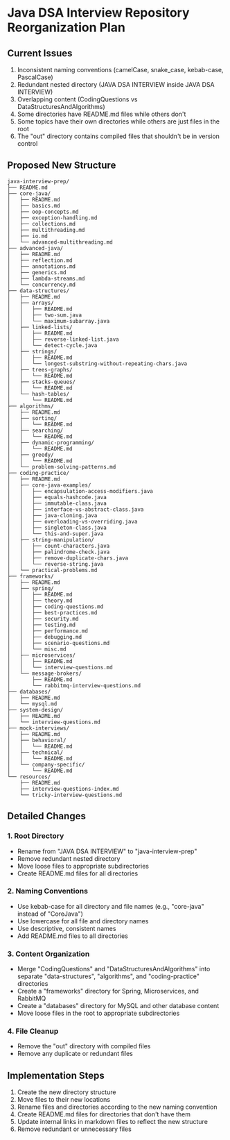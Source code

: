 # Java DSA Interview Repository Reorganization Plan

## Current Issues
1. Inconsistent naming conventions (camelCase, snake_case, kebab-case, PascalCase)
2. Redundant nested directory (JAVA DSA INTERVIEW inside JAVA DSA INTERVIEW)
3. Overlapping content (CodingQuestions vs DataStructuresAndAlgorithms)
4. Some directories have README.md files while others don't
5. Some topics have their own directories while others are just files in the root
6. The "out" directory contains compiled files that shouldn't be in version control

## Proposed New Structure

```
java-interview-prep/
├── README.md
├── core-java/
│   ├── README.md
│   ├── basics.md
│   ├── oop-concepts.md
│   ├── exception-handling.md
│   ├── collections.md
│   ├── multithreading.md
│   ├── io.md
│   └── advanced-multithreading.md
├── advanced-java/
│   ├── README.md
│   ├── reflection.md
│   ├── annotations.md
│   ├── generics.md
│   ├── lambda-streams.md
│   └── concurrency.md
├── data-structures/
│   ├── README.md
│   ├── arrays/
│   │   ├── README.md
│   │   ├── two-sum.java
│   │   └── maximum-subarray.java
│   ├── linked-lists/
│   │   ├── README.md
│   │   ├── reverse-linked-list.java
│   │   └── detect-cycle.java
│   ├── strings/
│   │   ├── README.md
│   │   └── longest-substring-without-repeating-chars.java
│   ├── trees-graphs/
│   │   └── README.md
│   ├── stacks-queues/
│   │   └── README.md
│   └── hash-tables/
│       └── README.md
├── algorithms/
│   ├── README.md
│   ├── sorting/
│   │   └── README.md
│   ├── searching/
│   │   └── README.md
│   ├── dynamic-programming/
│   │   └── README.md
│   ├── greedy/
│   │   └── README.md
│   └── problem-solving-patterns.md
├── coding-practice/
│   ├── README.md
│   ├── core-java-examples/
│   │   ├── encapsulation-access-modifiers.java
│   │   ├── equals-hashcode.java
│   │   ├── immutable-class.java
│   │   ├── interface-vs-abstract-class.java
│   │   ├── java-cloning.java
│   │   ├── overloading-vs-overriding.java
│   │   ├── singleton-class.java
│   │   └── this-and-super.java
│   ├── string-manipulation/
│   │   ├── count-characters.java
│   │   ├── palindrome-check.java
│   │   ├── remove-duplicate-chars.java
│   │   └── reverse-string.java
│   └── practical-problems.md
├── frameworks/
│   ├── README.md
│   ├── spring/
│   │   ├── README.md
│   │   ├── theory.md
│   │   ├── coding-questions.md
│   │   ├── best-practices.md
│   │   ├── security.md
│   │   ├── testing.md
│   │   ├── performance.md
│   │   ├── debugging.md
│   │   ├── scenario-questions.md
│   │   └── misc.md
│   ├── microservices/
│   │   ├── README.md
│   │   └── interview-questions.md
│   └── message-brokers/
│       ├── README.md
│       └── rabbitmq-interview-questions.md
├── databases/
│   ├── README.md
│   └── mysql.md
├── system-design/
│   ├── README.md
│   └── interview-questions.md
├── mock-interviews/
│   ├── README.md
│   ├── behavioral/
│   │   └── README.md
│   ├── technical/
│   │   └── README.md
│   └── company-specific/
│       └── README.md
└── resources/
    ├── README.md
    ├── interview-questions-index.md
    └── tricky-interview-questions.md
```

## Detailed Changes

### 1. Root Directory
- Rename from "JAVA DSA INTERVIEW" to "java-interview-prep"
- Remove redundant nested directory
- Move loose files to appropriate subdirectories
- Create README.md files for all directories

### 2. Naming Conventions
- Use kebab-case for all directory and file names (e.g., "core-java" instead of "CoreJava")
- Use lowercase for all file and directory names
- Use descriptive, consistent names
- Add README.md files to all directories

### 3. Content Organization
- Merge "CodingQuestions" and "DataStructuresAndAlgorithms" into separate "data-structures", "algorithms", and "coding-practice" directories
- Create a "frameworks" directory for Spring, Microservices, and RabbitMQ
- Create a "databases" directory for MySQL and other database content
- Move loose files in the root to appropriate subdirectories

### 4. File Cleanup
- Remove the "out" directory with compiled files
- Remove any duplicate or redundant files

## Implementation Steps
1. Create the new directory structure
2. Move files to their new locations
3. Rename files and directories according to the new naming convention
4. Create README.md files for directories that don't have them
5. Update internal links in markdown files to reflect the new structure
6. Remove redundant or unnecessary files
